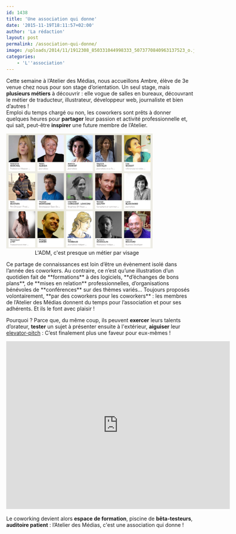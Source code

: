```yaml
---
id: 1438
title: 'Une association qui donne'
date: '2015-11-19T18:11:57+02:00'
author: 'La rédaction'
layout: post
permalink: /association-qui-donne/
image: /uploads/2014/11/1912308_850331044998333_5073770840963137523_o.jpg
categories:
    - 'L''association'
---
```


Cette semaine à l’Atelier des Médias, nous accueillons Ambre, élève de 3e venue chez nous pour son stage d’orientation. Un seul stage, mais **plusieurs métiers** à découvrir : elle vogue de salles en bureaux, découvrant le métier de traducteur, illustrateur, développeur web, journaliste et bien d’autres !  
Emploi du temps chargé ou non, les coworkers sont prêts à donner quelques heures pour **partager** leur passion et activité professionnelle et, qui sait, peut-être **inspirer** une future membre de l’Atelier.

<dl class="wp-caption aligncenter" id="attachment_1439" style="width: 393px;"><dt class="wp-caption-dt"><img src="/uploads/2015/11/Image-1.png" alt="profils ADM"></dt><dd class="wp-caption-dd"><center>L'ADM, c'est presque un métier par visage</center></dd></dl>Ce partage de connaissances est loin d’être un évènement isolé dans l’année des coworkers. Au contraire, ce n’est qu’une illustration d’un quotidien fait de **formations** à des logiciels, **d’échanges de bons plans**, de **mises en relation** professionnelles, d’organisations bénévoles de **conférences** sur des thèmes variés… Toujours proposés volontairement, **par des coworkers pour les coworkers** : les membres de l’Atelier des Médias donnent du temps pour l’association et pour ses adhérents. Et ils le font avec plaisir !

<span style="font-weight: 400;">Pourquoi ? Parce que, du même coup, ils peuvent **exercer** leurs talents d’orateur, **tester** un sujet à présenter ensuite à l'extérieur, **aiguiser** leur </span>[<span style="font-weight: 400;">elevator-pitch</span>](https://fr.wikipedia.org/wiki/Elevator_pitch)<span style="font-weight: 400;"> : C’est finalement plus une faveur pour eux-mêmes !</span>

<iframe allowfullscreen="allowfullscreen" frameborder="0" height="450" src="https://www.youtube.com/embed/8nK5jG4ZNus" width="600"></iframe>

<span style="font-weight: 400;">Le coworking devient alors **espace de formation**, piscine de **bêta-testeurs**, **auditoire patient** : l’Atelier des Médias, c'est une association qui donne !</span>